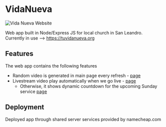 # VidaNueva

![Vida Nueva Website](https://i.imgur.com/05FDFcs.gif)

Web app built in Node/Express JS for local church in San Leandro.
Currently in use --> https://tuvidanueva.org

## Features

The web app contains the following features

- Random video is generated in main page every refresh - [page](http://tuvidanueva.org)
- Livestream video play automatically when we go live - [page](http://tuvidanueva.org/mensajes)
  - Otherwise, it shows dynamic countdown for the upcoming Sunday service [page](http://tuvidanueva.org/mensajes)


## Deployment

Deployed app through shared server services provided by namecheap.com


